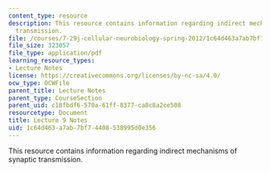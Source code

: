 ```yaml
---
content_type: resource
description: This resource contains information regarding indirect mechanisms of synaptic
  transmission.
file: /courses/7-29j-cellular-neurobiology-spring-2012/1c64d463a7ab7bf74408538995d0e356_MIT7_29JS12_lecture9.pdf
file_size: 323057
file_type: application/pdf
learning_resource_types:
- Lecture Notes
license: https://creativecommons.org/licenses/by-nc-sa/4.0/
ocw_type: OCWFile
parent_title: Lecture Notes
parent_type: CourseSection
parent_uid: c18fbdf6-570a-61ff-8377-ca8c8a2ce508
resourcetype: Document
title: Lecture 9 Notes
uid: 1c64d463-a7ab-7bf7-4408-538995d0e356
---
```

This resource contains information regarding indirect mechanisms of synaptic transmission.